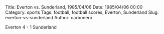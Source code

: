 Title: Everton vs. Sunderland, 1985/04/06
Date: 1985/04/06 00:00
Category: sports
Tags: football, football scores, Everton, Sunderland
Slug: everton-vs-sunderland
Author: carbonero


Everton 4 - 1 Sunderland

